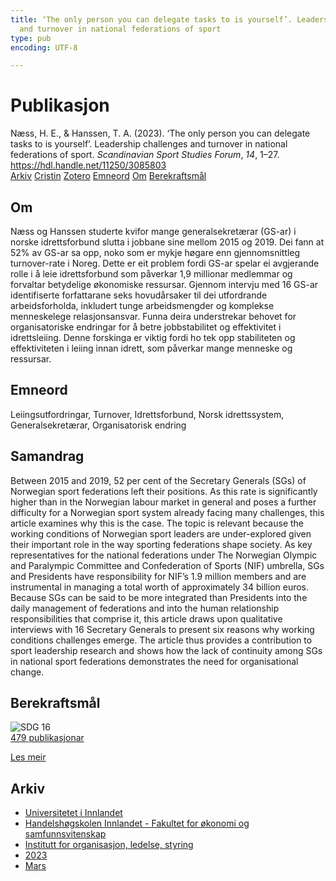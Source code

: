 ```yaml
---
title: ‘The only person you can delegate tasks to is yourself’. Leadership challenges
  and turnover in national federations of sport
type: pub
encoding: UTF-8

---
```

<h1>Publikasjon</h1>
<article id="csl-bib-container-UG9PL55A" class="csl-bib-container">
  <div class="csl-bib-body"> <div class="csl-entry">Næss, H. E., &#38; Hanssen, T. A. (2023). ‘The only person you can delegate tasks to is yourself’. Leadership challenges and turnover in national federations of sport. <i>Scandinavian Sport Studies Forum</i>, <i>14</i>, 1–27. <a href="https://hdl.handle.net/11250/3085803">https://hdl.handle.net/11250/3085803</a></div> </div>
  <div class="csl-bib-buttons">
    <a href="#taxonomy-article-UG9PL55A" alt="archive" class="csl-bib-button">Arkiv</a>
    <a href="https://app.cristin.no/results/show.jsf?id=2130438" alt="Cristin" class="csl-bib-button">Cristin</a>
    <a href="http://zotero.org/groups/5881554/items/UG9PL55A" alt="Zotero" class="csl-bib-button">Zotero</a>
    <a href="#keywords-article-UG9PL55A" alt="keywords" class="csl-bib-button">Emneord</a>
    <a href="#about-article-UG9PL55A" alt="about_pub" class="csl-bib-button">Om</a>
    <a href="#sdg-article-UG9PL55A" alt="sdg" class="csl-bib-button">Berekraftsmål</a>
  </div>
  <div id="csl-bib-meta-container-UG9PL55A"></div>
</article>
<div id="csl-bib-meta-UG9PL55A" class="csl-bib-meta">
  <article id="about-article-UG9PL55A" class="about_pub-article">
    <h1>Om</h1>
    Næss og Hanssen studerte kvifor mange generalsekretærar (GS-ar) i norske idrettsforbund slutta i jobbane sine mellom 2015 og 2019. Dei fann at 52% av GS-ar sa opp, noko som er mykje høgare enn gjennomsnittleg turnover-rate i Noreg. Dette er eit problem fordi GS-ar spelar ei avgjerande rolle i å leie idrettsforbund som påverkar 1,9 millionar medlemmar og forvaltar betydelige økonomiske ressursar. Gjennom intervju med 16 GS-ar identifiserte forfattarane seks hovudårsaker til dei utfordrande arbeidsforholda, inkludert tunge arbeidsmengder og komplekse menneskelege relasjonsansvar. Funna deira understrekar behovet for organisatoriske endringar for å betre jobbstabilitet og effektivitet i idrettsleiing. Denne forskinga er viktig fordi ho tek opp stabiliteten og effektiviteten i leiing innan idrett, som påverkar mange menneske og ressursar.
  </article>
  <article id="keywords-article-UG9PL55A" class="keywords-article">
    <h1>Emneord</h1>
    Leiingsutfordringar, Turnover, Idrettsforbund, Norsk idrettssystem, Generalsekretærar, Organisatorisk endring
  </article>
  <article id="abstract-article-UG9PL55A" class="abstract-article">
    <h1>Samandrag</h1>
    Between 2015 and 2019, 52 per cent of the Secretary Generals (SGs) of Norwegian sport federations left their positions. As this rate is significantly 
higher than in the Norwegian labour market in general and poses a further 
difficulty for a Norwegian sport system already facing many challenges, 
this article examines why this is the case. The topic is relevant because the 
working conditions of Norwegian sport leaders are under-explored given 
their important role in the way sporting federations shape society. As key 
representatives for the national federations under The Norwegian Olympic 
and Paralympic Committee and Confederation of Sports (NIF) umbrella, 
SGs and Presidents have responsibility for NIF’s 1.9 million members and 
are instrumental in managing a total worth of approximately 34 billion euros. Because SGs can be said to be more integrated than Presidents into the 
daily management of federations and into the human relationship responsibilities that comprise it, this article draws upon qualitative interviews 
with 16 Secretary Generals to present six reasons why working conditions 
challenges emerge. The article thus provides a contribution to sport leadership research and shows how the lack of continuity among SGs in national sport federations demonstrates the need for organisational change.
  </article>
  <article id="sdg-article-UG9PL55A" class="sdg-article">
    <h1>Berekraftsmål</h1>
    <div class="sdg-container"><div id="sdg16" class="sdg">
        <img src="{{< params subfolder >}}images/sdg/sdg16_nn.png" class="image" alt="SDG 16">
        <div class="sdg-overlay">
          <a href="{{< params subfolder >}}nn/archive/?sdg=16#archive" class="sdg-publication-count"><span>479</span> publikasjonar</a>
          <p><a href="https://fn.no/om-fn/fns-baerekraftsmaal/fred-rettferdighet-og-velfungerende-institusjoner?lang=nno-NO" class="sdg-read-more">Les meir</a></p>
        </div>
      </div></div>
  </article>
  <article id="taxonomy-article-UG9PL55A" class="taxonomy-article">
    <h1>Arkiv</h1>
    <ul>
      <li><a href="{{< params subfolder >}}nn/archive/?key=3DCRN523">Universitetet i Innlandet</a></li>
      <li><a href="{{< params subfolder >}}nn/archive/?key=DU8Q9LN9">Handelshøgskolen Innlandet - Fakultet for økonomi og samfunnsvitenskap</a></li>
      <li><a href="{{< params subfolder >}}nn/archive/?key=4LUWR3ZM">Institutt for organisasjon, ledelse, styring</a></li>
      <li><a href="{{< params subfolder >}}nn/archive/?key=THVQJFRI">2023</a></li>
      <li><a href="{{< params subfolder >}}nn/archive/?key=5DDZ8L3N">Mars</a></li>
    </ul>
  </article>
</div>
